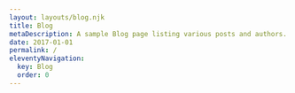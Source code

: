```yaml
---
layout: layouts/blog.njk
title: Blog
metaDescription: A sample Blog page listing various posts and authors.
date: 2017-01-01
permalink: /
eleventyNavigation:
  key: Blog
  order: 0
---
```

